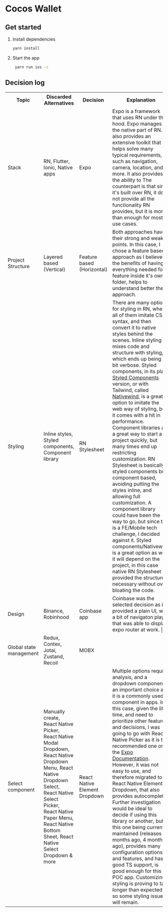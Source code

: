 # Cocos Wallet


## Get started

1. Install dependencies

   ```bash
   yarn install
   ```

2. Start the app

   ```bash
    yarn run ios -c
   ```

## Decision log
<table>
  <tr>
    <th style="width: 10%;">Topic</th>
    <th style="width: 20%;">Discarded Alternatives</th>
    <th style="width: 10%;">Decision</th>
    <th style="width: 60%;">Explanation</th>
  </tr>
  <tr>
    <td>Stack</td>
    <td>RN, Flutter, Ionic, Native apps</td>
    <td>Expo</td>
    <td>Expo is a framework that uses RN under the hood. Expo manages the native part of RN. It also provides an extensive toolkit that helps solve many typical requirements, such as navigation, camera, location, and more. It also provides the ability to The counterpart is that since it's built over RN, it does not provide all the functionality RN provides, but it is more than enough for most use cases.</td>
  </tr>
  <tr>
    <td>Project Structure</td>
    <td>Layered based (Vertical)</td>
    <td>Feature based (Horizontal)</td>
    <td>Both approaches have their strong and weaks points. In this case, I chose a feature based approach as I believe the benefits of having everything needed for a feature inside it's own folder, helps to understand better the approach.</td>
  </tr>
  <tr>
    <td>Styling</td>
    <td>Inline styles, Styled components, Component library </td>
    <td>RN Stylesheet</td>
    <td>There are many options for styling in RN, where all of them imitate CSS syntax, and then convert it to native styles behind the scenes. Inline styling mixes code and structure with styling, which ends up being a bit verbose. Styled components, in its plain <a href="https://styled-components.com/docs/basics#react-native">Styled Components</a> version, or with Tailwind, called <a href="https://www.nativewind.dev/">Nativewind</a>, is a great option to imitate the web way of styling, but it comes with a hit in performance. Component libraries are a great way to start a project quickly, but many times end up restricting customization. RN Stylesheet is basically styled components but component based, avoiding putting the styles inline, and allowing full customization. A component library could have been the way to go, but since this is a FE/Mobile tech challenge, I decided against it. Styled components/Nativewind is a great option as well, it will depend on the project, in this case native RN Stylesheet provided the structure necessary without over bloating the code.</td>
  </tr>
  <tr>
    <td>Design</td>
    <td>Binance, Robinhood</td>
    <td>Coinbase app</td>
    <td>Coinbase was the selected decision as it provided a plain UI, with a bit of navigaton play, that was able to display expo router at work. |</td>
  </tr>
  <tr>
    <td>Global state management </td>
    <td>Redux, Contex, Jotai, Zustand, Recoil</td>
    <td>MOBX</td>
    <td></td>
  </tr>
  <tr>
    <td>Select component</td>
    <td>Manually create, React Native Picker, React Native Modal Dropdown, React Native Dropdown Menu, React Native Dropdown Select, React Native Select Picker, React Native Paper Menu, React Native Bottom Sheet, React Native Select Dropdown & more</td>
    <td>React Native Element Dropdown</td>
    <td>Multiple options require analysis, and a dropdown component is an important choice as it is a commonly used component in apps. In this case, given the little time, and need to prioritize other features and decisions, I was going to go with React Native Picker as it is the recommended one on the <a href="https://docs.expo.dev/versions/latest/sdk/picker/">Expo Documentation</a>. However, it was not easy to use, and therefore migrated to React Native Element Dropdown, that also provides autocomplete. Further investigation would be ideal to decide if using this library or another, but this one being currently maintained (releases 3 months ago, 4 months ago), provides many configuration options and features, and has good TS support, is good enough for this POC app. Customizing styling is proving to take longer than expected, so some styling issues will remain.</td>
  </tr>
</table>
